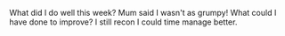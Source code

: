 What did I do well this week?
Mum said I wasn't as grumpy!
What could I have done to improve?
I still recon I could time manage better.
